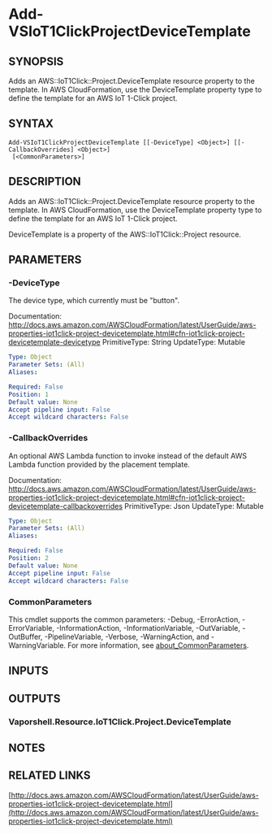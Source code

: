 # Add-VSIoT1ClickProjectDeviceTemplate

## SYNOPSIS
Adds an AWS::IoT1Click::Project.DeviceTemplate resource property to the template.
In AWS CloudFormation, use the DeviceTemplate property type to define the template for an AWS IoT 1-Click project.

## SYNTAX

```
Add-VSIoT1ClickProjectDeviceTemplate [[-DeviceType] <Object>] [[-CallbackOverrides] <Object>]
 [<CommonParameters>]
```

## DESCRIPTION
Adds an AWS::IoT1Click::Project.DeviceTemplate resource property to the template.
In AWS CloudFormation, use the DeviceTemplate property type to define the template for an AWS IoT 1-Click project.

DeviceTemplate is a property of the AWS::IoT1Click::Project resource.

## PARAMETERS

### -DeviceType
The device type, which currently must be "button".

Documentation: http://docs.aws.amazon.com/AWSCloudFormation/latest/UserGuide/aws-properties-iot1click-project-devicetemplate.html#cfn-iot1click-project-devicetemplate-devicetype
PrimitiveType: String
UpdateType: Mutable

```yaml
Type: Object
Parameter Sets: (All)
Aliases:

Required: False
Position: 1
Default value: None
Accept pipeline input: False
Accept wildcard characters: False
```

### -CallbackOverrides
An optional AWS Lambda function to invoke instead of the default AWS Lambda function provided by the placement template.

Documentation: http://docs.aws.amazon.com/AWSCloudFormation/latest/UserGuide/aws-properties-iot1click-project-devicetemplate.html#cfn-iot1click-project-devicetemplate-callbackoverrides
PrimitiveType: Json
UpdateType: Mutable

```yaml
Type: Object
Parameter Sets: (All)
Aliases:

Required: False
Position: 2
Default value: None
Accept pipeline input: False
Accept wildcard characters: False
```

### CommonParameters
This cmdlet supports the common parameters: -Debug, -ErrorAction, -ErrorVariable, -InformationAction, -InformationVariable, -OutVariable, -OutBuffer, -PipelineVariable, -Verbose, -WarningAction, and -WarningVariable. For more information, see [about_CommonParameters](http://go.microsoft.com/fwlink/?LinkID=113216).

## INPUTS

## OUTPUTS

### Vaporshell.Resource.IoT1Click.Project.DeviceTemplate
## NOTES

## RELATED LINKS

[http://docs.aws.amazon.com/AWSCloudFormation/latest/UserGuide/aws-properties-iot1click-project-devicetemplate.html](http://docs.aws.amazon.com/AWSCloudFormation/latest/UserGuide/aws-properties-iot1click-project-devicetemplate.html)

